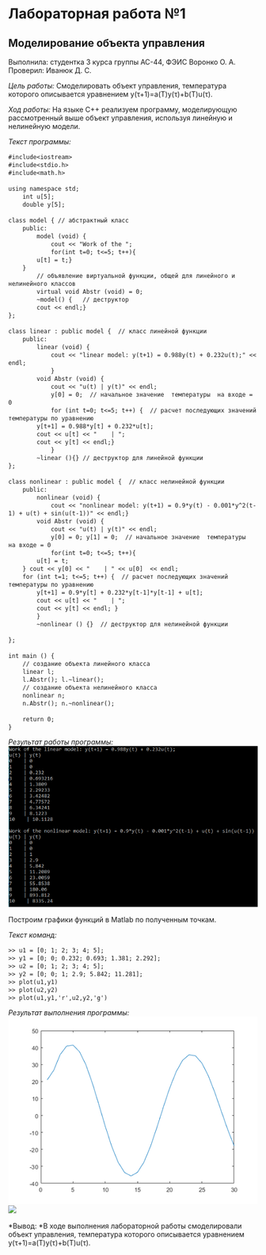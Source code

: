 # Лабораторная работа №1 
## Моделирование объекта управления 


Выполнила:
студентка 3 курса
группы АС-44, ФЭИС
Воронко О. А.
Проверил: 
Иванюк Д. С.

*Цель работы:* Смоделировать объект управления, температура которого описывается уравнением y(τ+1)=a(T)y(τ)+b(T)u(τ). 
 
*Ход работы:*
	На языке С++ реализуем программу, моделирующую рассмотренный выше объект управления, используя линейную и нелинейную модели.  

*Текст программы:*
```
#include<iostream>
#include<stdio.h>
#include<math.h>

using namespace std;
    int u[5];
    double y[5];

class model { // абстрактный класс
    public:
        model (void) {
            cout << "Work of the ";
            for(int t=0; t<=5; t++){
        u[t] = t;}
    }
        // объявление виртуальной функции, общей для линейного и нелинейного классов
        virtual void Abstr (void) = 0;
        ~model() {   // деструктор
        cout << endl;}
};

class linear : public model {  // класс линейной функции
    public:
        linear (void) {
            cout << "linear model: y(t+1) = 0.988y(t) + 0.232u(t);" << endl;
            }
        void Abstr (void) {
            cout << "u(t) | y(t)" << endl;
            y[0] = 0;  // начальное значение  температуры  на входе = 0
            for (int t=0; t<=5; t++) {  // расчет последующих значений температуры по уравнению
        y[t+1] = 0.988*y[t] + 0.232*u[t];
        cout << u[t] << "    | ";
        cout << y[t] << endl;}
            }
        ~linear (){} // деструктор для линейной функции
};

class nonlinear : public model {  // класс нелинейной функции
    public:
        nonlinear (void) {
            cout << "nonlinear model: y(t+1) = 0.9*y(t) - 0.001*y^2(t-1) + u(t) + sin(u(t-1))" << endl;}
        void Abstr (void) {
            cout << "u(t) | y(t)" << endl;
            y[0] = 0; y[1] = 0;  // начальное значение  температуры  на входе = 0
            for(int t=0; t<=5; t++){
        u[t] = t;
    } cout << y[0] << "    | " << u[0]  << endl;
    for (int t=1; t<=5; t++) {  // расчет последующих значений температуры по уравнению
        y[t+1] = 0.9*y[t] + 0.232*y[t-1]*y[t-1] + u[t];
        cout << u[t] << "    | ";
        cout << y[t] << endl; }
        }
        ~nonlinear () {}  // деструктор для нелинейной функции

};

int main () {
    // создание объекта линейного класса
    linear l;
    l.Abstr(); l.~linear();
    // создание объекта нелинейного класса
    nonlinear n;
    n.Abstr(); n.~nonlinear();

    return 0;
}
```

*Результат работы программы:*
![](rez.png)
 
Построим графики функций в Matlab по полученным точкам.

*Текст команд:*
```
>> u1 = [0; 1; 2; 3; 4; 5];
>> y1 = [0; 0; 0.232; 0.693; 1.381; 2.292];
>> u2 = [0; 1; 2; 3; 4; 5];
>> y2 = [0; 0; 1; 2.9; 5.842; 11.281];
>> plot(u1,y1)
>> plot(u2,y2)
>> plot(u1,y1,'r',u2,y2,'g')
```
*Результат выполнения программы:*
![](linear.bmp)
![](nonlinear.bmp)
 
*Вывод: *В ходе выполнения лабораторной работы смоделировали объект управления, температура которого описывается уравнением y(τ+1)=a(T)y(τ)+b(T)u(τ). 
